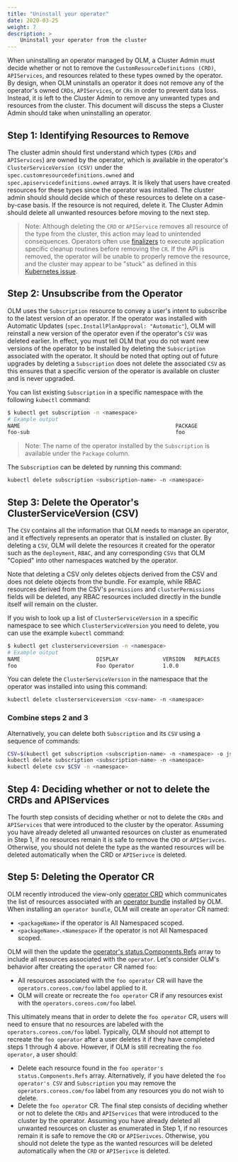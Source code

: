 ```yaml
---
title: "Uninstall your operator"
date: 2020-03-25
weight: 7
description: >
    Uninstall your operator from the cluster
---
```


When uninstalling an operator managed by OLM, a Cluster Admin must decide whether or not to remove the `CustomResourceDefinitions (CRD)`, `APIServices`, and resources related to these types owned by the operator. By design, when OLM uninstalls an operator it does not remove any of the operator's owned `CRDs`, `APIServices`, or `CRs` in order to prevent data loss. Instead, it is left to the Cluster Admin to remove any unwanted types and resources from the cluster. This document will discuss the steps a Cluster Admin should take when uninstalling an operator.

## Step 1: Identifying Resources to Remove

The cluster admin should first understand which types (`CRDs` and `APIServices`) are owned by the operator, which is available in the operator's `ClusterServiceVersion (CSV)` under the `spec.customresourcedefinitions.owned` and `spec.apiservicedefinitions.owned` arrays. It is likely that users have created resources for these types since the operator was installed. The cluster admin should should decide which of these resources to delete on a case-by-case basis. If the resource is not required, delete it. The Cluster Admin should delete all unwanted resources before moving to the next step.

> Note: Although deleting the `CRD` or `APIService` removes all resource of the type from the cluster, this action may lead to unintended consequences. Operators often use [finalizers](https://book.kubebuilder.io/reference/using-finalizers.html) to execute application specific cleanup routines before removing the `CR`. If the API is removed, the operator will be unable to properly remove the resource, and the cluster may appear to be "stuck" as defined in this [Kubernetes issue](https://github.com/kubernetes/kubernetes/issues/60807).

## Step 2: Unsubscribe from the Operator

OLM uses the `Subscription` resource to convey a user's intent to subscribe to the latest version of an operator. If the operator was installed with Automatic Updates (`spec.InstallPlanApproval: "Automatic"`), OLM will reinstall a new version of the operator even if the operator's `CSV` was deleted earlier. In effect, you must tell OLM that you do not want new versions of the operator to be installed by deleting the `Subscription` associated with the operator. It should be noted that opting out of future upgrades by deleting a `Subscription` does not delete the associated `CSV` as this ensures that a specific version of the operator is available on cluster and is never upgraded.

You can list existing `Subscription` in a specific namespace with the following `kubectl` command:

```bash
$ kubectl get subscription -n <namespace>
# Example output
NAME                                                 PACKAGE              SOURCE            CHANNEL
foo-sub                                              foo                  foo-catalog       alpha
```

> Note: The name of the operator installed by the `Subscription` is available under the `Package` column.

The `Subscription` can be deleted by running this command:

```bash
kubectl delete subscription <subscription-name> -n <namespace>
```

## Step 3: Delete the Operator's ClusterServiceVersion (CSV)

The `CSV` contains all the information that OLM needs to manage an operator, and it effectively represents an operator that is installed on cluster. By deleting a `CSV`, OLM will delete the resources it created for the operator such as the `deployment`, `RBAC`, and any corresponding `CSVs` that OLM "Copied" into other namespaces watched by the operator.

Note that deleting a CSV only deletes objects derived from the CSV and does not delete objects from the bundle. For example, while RBAC resources derived from the CSV's `permissions` and `clusterPermissions` fields will be deleted, any RBAC resources included directly in the bundle itself will remain on the cluster.

If you wish to look up a list of `ClusterServiceVersion` in a specific namespace to see which `ClusterServiceVersion` you need to delete, you can use the example `kubectl` command:

```bash
$ kubectl get clusterserviceversion -n <namespace>
# Example output
NAME                        DISPLAY              VERSION   REPLACES                    PHASE
foo                         Foo Operator         1.0.0                                 Succeeded
```

You can delete the `ClusterServiceVersion` in the namespace that the operator was installed into using this command:

```bash
kubectl delete clusterserviceversion <csv-name> -n <namespace>
```

### Combine steps 2 and 3

Alternatively, you can delete both `Subscription` and its `CSV` using a sequence of commands:

```bash
CSV=$(kubectl get subscription <subscription-name> -n <namespace> -o json | jq -r '.status.installedCSV')
kubectl delete subscription <subscription-name> -n <namespace>
kubectl delete csv $CSV -n <namespace>
```

## Step 4: Deciding whether or not to delete the CRDs and APIServices

The fourth step consists of deciding whether or not to delete the `CRDs` and `APIServices` that were introduced to the cluster by the operator. Assuming you have already deleted all unwanted resources on cluster as enumerated in Step 1, if no resources remain it is safe to remove the `CRD` or `APISerivces`. Otherwise, you should not delete the type as the wanted resources will be deleted automatically when the CRD or `APISerivce` is deleted.

## Step 5: Deleting the Operator CR

OLM recently introduced the view-only [operator CRD](https://github.com/operator-framework/api/blob/7339a22050af53df7b6f97a652b8e2d73698765a/crds/operators.coreos.com_operators.yaml) which communicates the list of resources associated with an [operator bundle](https://olm.operatorframework.io/docs/tasks/creating-operator-bundle/#operator-bundle) installed by OLM. When installing an `operator bundle`, OLM will create an `operator` CR named:
- `<packageName>` if the operator is All Namespaced scoped.
- `<packageName>.<Namespace>` if the operator is not All Namespaced scoped.

OLM will then the update the [operator's status.Components.Refs](https://github.com/operator-framework/api/blob/7339a22050af53df7b6f97a652b8e2d73698765a/crds/operators.coreos.com_operators.yaml#L76-L77) array to include all resources associated with the `operator`. Let's consider OLM's behavior after creating the `operator` CR named `foo`:
- All resources associated with the `foo operator` CR will have the `operators.coreos.com/foo` label applied to it.
- OLM will create or recreate the `foo operator` CR if any resources exist with the `operators.coreos.com/foo` label.

This ultimately means that in order to delete the `foo operator` CR, users will need to ensure that no resources are labeled with the `operators.coreos.com/foo` label. Typically, OLM should not attempt to recreate the `foo operator` after a user deletes it if they have completed steps 1 through 4 above. However, if OLM is still recreating the `foo operator`, a user should:
- Delete each resource found in the `foo operator's status.Components.Refs` array. Alternatively, if you have deleted the `foo operator's CSV` and `Subscription` you may remove the `operators.coreos.com/foo` label from any resources you do not wish to delete.
- Delete the `foo operator` CR.
The final step consists of deciding whether or not to delete the `CRDs` and `APIServices` that were introduced to the cluster by the operator. Assuming you have already deleted all unwanted resources on cluster as enumerated in Step 1, if no resources remain it is safe to remove the `CRD` or `APISerivces`. Otherwise, you should not delete the type as the wanted resources will be deleted automatically when the `CRD` or `APISerivce` is deleted.
